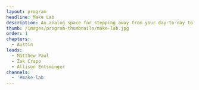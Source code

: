 ```yaml
---
layout: program
headline: Make Lab
description: An analog space for stepping away from your day-to-day to explore, work with your hands, and recharge your creativity.
thumb: /images/program-thumbnails/make-lab.jpg
order: 1
chapters:
  - Austin
leads:
  - Matthew Paul
  - Zak Crapo
  - Allison Entsminger
channels:
  - '#make-lab'
---
```

